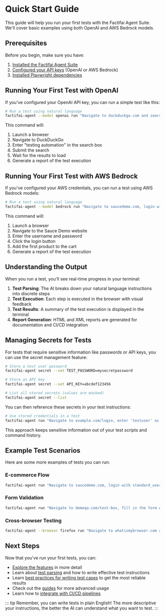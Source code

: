 # Quick Start Guide

This guide will help you run your first tests with the Factifai Agent Suite. We'll cover basic examples using both OpenAI and AWS Bedrock models.

## Prerequisites

Before you begin, make sure you have:

1. [Installed the Factifai Agent Suite](/getting-started/installation)
2. [Configured your API keys](/getting-started/installation#configuring-api-keys) (OpenAI or AWS Bedrock)
3. [Installed Playwright dependencies](/getting-started/installation#installing-playwright-dependencies)

## Running Your First Test with OpenAI

If you've configured your OpenAI API key, you can run a simple test like this:

```bash
# Run a test using natural language
factifai-agent --model openai run "Navigate to duckduckgo.com and search for 'testing automation'"
```

This command will:
1. Launch a browser
2. Navigate to DuckDuckGo
3. Enter "testing automation" in the search box
4. Submit the search
5. Wait for the results to load
6. Generate a report of the test execution

## Running Your First Test with AWS Bedrock

If you've configured your AWS credentials, you can run a test using AWS Bedrock models:

```bash
# Run a test using natural language
factifai-agent --model bedrock run "Navigate to saucedemo.com, login with standard_user/secret_sauce, and add the first product to cart"
```

This command will:
1. Launch a browser
2. Navigate to the Sauce Demo website
3. Enter the username and password
4. Click the login button
5. Add the first product to the cart
6. Generate a report of the test execution

## Understanding the Output

When you run a test, you'll see real-time progress in your terminal:

1. **Test Parsing**: The AI breaks down your natural language instructions into discrete steps
2. **Test Execution**: Each step is executed in the browser with visual feedback
3. **Test Results**: A summary of the test execution is displayed in the terminal
4. **Report Generation**: HTML and XML reports are generated for documentation and CI/CD integration

## Managing Secrets for Tests

For tests that require sensitive information like passwords or API keys, you can use the secret management feature:

```bash
# Store a test user password
factifai-agent secret --set TEST_PASSWORD=mysecretpassword

# Store an API key
factifai-agent secret --set API_KEY=abcdef123456

# List all stored secrets (values are masked)
factifai-agent secret --list
```

You can then reference these secrets in your test instructions:

```bash
# Use stored credentials in a test
factifai-agent run "Navigate to example.com/login, enter 'testuser' as username and use the password stored in TEST_PASSWORD, then click login"
```

This approach keeps sensitive information out of your test scripts and command history.

## Example Test Scenarios

Here are some more examples of tests you can run:

### E-commerce Flow

```bash
factifai-agent run "Navigate to saucedemo.com, login with standard_user/secret_sauce, add all products to cart, go to checkout, fill in First Name: John, Last Name: Doe, Zip: 12345, and complete the purchase"
```

### Form Validation

```bash
factifai-agent run "Navigate to demoqa.com/text-box, fill in the form with name 'Test User', email 'test@example.com', current address '123 Test St', permanent address '456 Perm Ave', and submit the form. Verify the submitted information appears below the form."
```

### Cross-browser Testing

```bash
factifai-agent --browser firefox run "Navigate to whatismybrowser.com and take a screenshot"
```

## Next Steps

Now that you've run your first tests, you can:

- [Explore the features](/features/) in more detail
- Learn about [test parsing](/features/test-parsing) and how to write effective test instructions
- Learn [best practices for writing test cases](/guides/writing-test-cases) to get the most reliable results
- Check out the [guides](/guides/) for more advanced usage
- Learn how to [integrate with CI/CD pipelines](/guides/ci-cd-integration)

::: tip
Remember, you can write tests in plain English! The more descriptive your instructions, the better the AI can understand what you want to test.
:::
